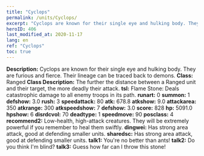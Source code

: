 ```yaml
---
title: "Cyclops"
permalink: /units/Cyclops/
excerpt: "Cyclops are known for their single eye and hulking body. They are furious and fierce. Their lineage can be traced back to demons."
heroID: 406
last_modified_at: 2020-11-17
lang: en
ref: "Cyclops"
toc: true
---
```

 **Description:** Cyclops are known for their single eye and hulking body. They are furious and fierce. Their lineage can be traced back to demons.
 **Class:** Ranged
 **Class Description:** The further the distance between a Ranged unit and their target, the more deadly their attack.
 **tsl:** Flame Stone: Deals catastrophic damage to all enemy troops in its path.
 **runart:** 0
 **summon:** 1
 **defshow:** 3.0
 **rush:** 3
 **speedattack:** 80
 **atk:** 678.8
 **atkshow:** 9.0
 **attackarea:** 350
 **atkrange:** 300
 **atkspeedshow:** 7
 **defshow:** 3.0
 **score:** 828
 **hp:** 5091.0
 **hpshow:** 6
 **disrdcvol:** 70
 **deadtype:** 1
 **speedmove:** 90
 **posclass:** 4
 **recommend2:** Low-health, high-attack creatures. They will be extremely powerful if you remember to heal them swiftly.
 **dingwei:** Has strong area attack, good at defending smaller units.
 **sharedsc:** Has strong area attack, good at defending smaller units.
 **talk1:** You're no better than ants!
 **talk2:** Do you think I'm blind?
 **talk3:** Guess how far can I throw this stone!
